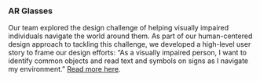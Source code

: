 ### AR Glasses

Our team explored the design challenge of helping visually impaired individuals navigate the world around them. As part of our human-centered design approach to tackling this challenge, we developed a high-level user story to frame our design efforts: “As a visually impaired person, I want to identify common objects and read text and symbols on signs as I navigate my environment.” [Read more here](https://cs.georgefox.edu/about/research/computer-vision-for-the-visually-impaired/).

<image-row class='expand-md'>
  <responsive-img source="/images//ar-glasses/prototype.png"></responsive-img>
  <responsive-img source="/images//ar-glasses/detection.png"></responsive-img>
</image-row>